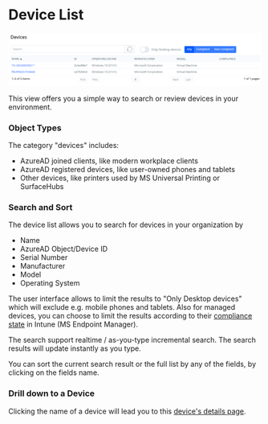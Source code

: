 # Device List

![Device List View](<../../.gitbook/assets/image (9) (1) (1) (1) (1) (1).png>)

This view offers you a simple way to search or review devices in your environment.

### Object Types

The category "devices" includes:

* AzureAD joined clients, like modern workplace clients
* AzureAD registered devices, like user-owned phones and tablets
* Other devices, like printers used by MS Universal Printing or SurfaceHubs

### Search and Sort

The device list allows you to search for devices in your organization by

* Name
* AzureAD Object/Device ID
* Serial Number
* Manufacturer
* Model
* Operating System

The user interface allows to limit the results to "Only Desktop devices" which will exclude e.g. mobile phones and tablets. Also for managed devices, you can choose to limit the results according to their [compliance state](https://docs.microsoft.com/en-us/mem/intune/protect/device-compliance-get-started) in Intune (MS Endpoint Manager).

The search support realtime / as-you-type incremental search. The search results will update instantly as you type.

You can sort the current search result or the full list by any of the fields, by clicking on the fields name.

### Drill down to a Device

Clicking the name of a device will lead you to this [device's details page](device-details.md).
